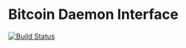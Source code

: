 # Bitcoin Daemon Interface #

[![Build Status](https://travis-ci.org/CoinBub/daemon-interface-bitcoin.svg?branch=master)](https://travis-ci.org/CoinBub/daemon-interface-bitcoin)